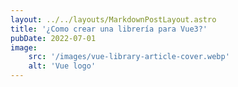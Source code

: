 ```yaml
---
layout: ../../layouts/MarkdownPostLayout.astro
title: '¿Como crear una librería para Vue3?'
pubDate: 2022-07-01
image:
    src: '/images/vue-library-article-cover.webp'
    alt: 'Vue logo'
---
```

